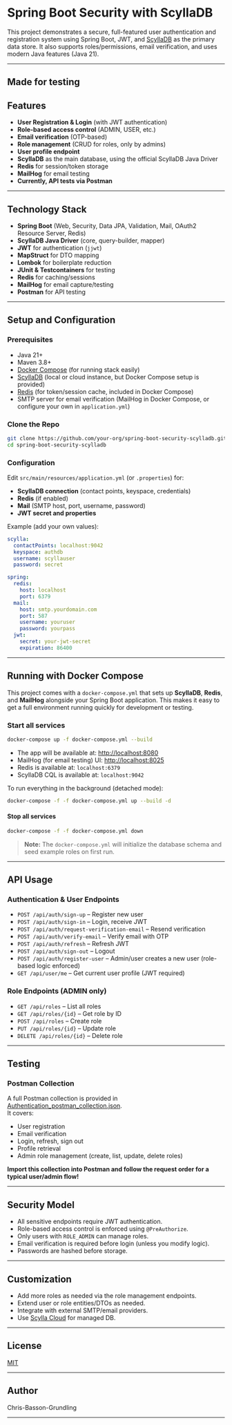 # Spring Boot Security with ScyllaDB

This project demonstrates a secure, full-featured user authentication and registration system using Spring Boot, JWT, and [ScyllaDB](https://www.scylladb.com/) as the primary data store. It also supports roles/permissions, email verification, and uses modern Java features (Java 21).

---
**Made for testing**
---

## Features

- **User Registration & Login** (with JWT authentication)
- **Role-based access control** (ADMIN, USER, etc.)
- **Email verification** (OTP-based)
- **Role management** (CRUD for roles, only by admins)
- **User profile endpoint**
- **ScyllaDB** as the main database, using the official ScyllaDB Java Driver
- **Redis** for session/token storage
- **MailHog** for email testing
- **Currently, API tests via Postman**

---

## Technology Stack

- **Spring Boot** (Web, Security, Data JPA, Validation, Mail, OAuth2 Resource Server, Redis)
- **ScyllaDB Java Driver** (core, query-builder, mapper)
- **JWT** for authentication (`jjwt`)
- **MapStruct** for DTO mapping
- **Lombok** for boilerplate reduction
- **JUnit & Testcontainers** for testing
- **Redis** for caching/sessions
- **MailHog** for email capture/testing
- **Postman** for API testing

---

## Setup and Configuration

### Prerequisites

- Java 21+
- Maven 3.8+
- [Docker Compose](https://docs.docker.com/compose/) (for running stack easily)
- [ScyllaDB](https://www.scylladb.com/download/) (local or cloud instance, but Docker Compose setup is provided)
- [Redis](https://redis.io/download) (for token/session cache, included in Docker Compose)
- SMTP server for email verification (MailHog in Docker Compose, or configure your own in `application.yml`)

### Clone the Repo

```bash
git clone https://github.com/your-org/spring-boot-security-scylladb.git
cd spring-boot-security-scylladb
```

### Configuration

Edit `src/main/resources/application.yml` (or `.properties`) for:

- **ScyllaDB connection** (contact points, keyspace, credentials)
- **Redis** (if enabled)
- **Mail** (SMTP host, port, username, password)
- **JWT secret and properties**

Example (add your own values):

```yaml
scylla:
  contactPoints: localhost:9042
  keyspace: authdb
  username: scyllauser
  password: secret

spring:
  redis:
    host: localhost
    port: 6379
  mail:
    host: smtp.yourdomain.com
    port: 587
    username: youruser
    password: yourpass
  jwt:
    secret: your-jwt-secret
    expiration: 86400
```

---

## Running with Docker Compose

This project comes with a `docker-compose.yml` that sets up **ScyllaDB**, **Redis**, and **MailHog** alongside your Spring Boot application. This makes it easy to get a full environment running quickly for development or testing.

### Start all services

```bash
docker-compose up -f docker-compose.yml --build
```

- The app will be available at: [http://localhost:8080](http://localhost:8080)
- MailHog (for email testing) UI: [http://localhost:8025](http://localhost:8025)
- Redis is available at: `localhost:6379`
- ScyllaDB CQL is available at: `localhost:9042`

To run everything in the background (detached mode):

```bash
docker-compose -f -f docker-compose.yml up --build -d
```

#### Stop all services

```bash
docker-compose -f -f docker-compose.yml down
```

> **Note:** The `docker-compose.yml` will initialize the database schema and seed example roles on first run.

---

## API Usage

### Authentication & User Endpoints

- `POST /api/auth/sign-up` – Register new user
- `POST /api/auth/sign-in` – Login, receive JWT
- `POST /api/auth/request-verification-email` – Resend verification
- `POST /api/auth/verify-email` – Verify email with OTP
- `POST /api/auth/refresh` – Refresh JWT
- `POST /api/auth/sign-out` – Logout
- `POST /api/auth/register-user` – Admin/user creates a new user (role-based logic enforced)
- `GET /api/user/me` – Get current user profile (JWT required)

### Role Endpoints (ADMIN only)

- `GET /api/roles` – List all roles
- `GET /api/roles/{id}` – Get role by ID
- `POST /api/roles` – Create role
- `PUT /api/roles/{id}` – Update role
- `DELETE /api/roles/{id}` – Delete role

---

## Testing

### Postman Collection

A full Postman collection is provided in [Authentication_postman_collection.json](postman/Authentication_postman_collection.json).  
It covers:

- User registration
- Email verification
- Login, refresh, sign out
- Profile retrieval
- Admin role management (create, list, update, delete roles)

**Import this collection into Postman and follow the request order for a typical user/admin flow!**

---

## Security Model

- All sensitive endpoints require JWT authentication.
- Role-based access control is enforced using `@PreAuthorize`.
- Only users with `ROLE_ADMIN` can manage roles.
- Email verification is required before login (unless you modify logic).
- Passwords are hashed before storage.

---

## Customization

- Add more roles as needed via the role management endpoints.
- Extend user or role entities/DTOs as needed.
- Integrate with external SMTP/email providers.
- Use [Scylla Cloud](https://www.scylladb.com/product/scylla-cloud/) for managed DB.

---

## License

[MIT](LICENSE)

---

## Author

Chris-Basson-Grundling

---
